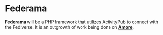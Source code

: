 # Federama
**Federama** will be a PHP framework that utilizes ActivityPub to connect with the Fediverse. It is an outgrowth of work being done on [**Amore**](https://github.com/lafnlab/Amore).
